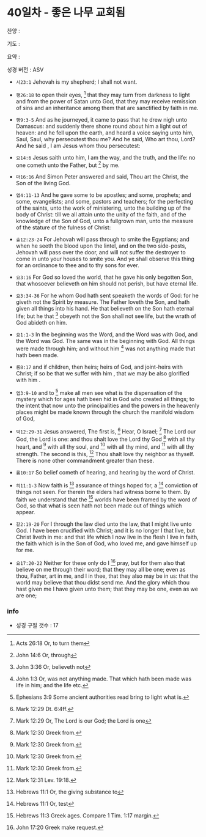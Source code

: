 # 40일차 - 좋은 나무 교회됨

찬양 : 

기도 : 

요약 : 

성경 버전 : ASV

- `시23:1` Jehovah is my shepherd; I shall not want.

- `행26:18` to open their eyes, [^Acts26:18a] that they may turn from darkness to light and from the power of Satan unto God, that they may receive remission of sins and an inheritance among them that are sanctified by faith in me.
[^Acts26:18a]: Acts 26:18 Or, to turn them 


- `행9:3-5` And as he journeyed, it came to pass that he drew nigh unto Damascus: and suddenly there shone round about him a light out of heaven: and he fell upon the earth, and heard a voice saying unto him, Saul, Saul, why persecutest thou me? And he said, Who art thou, Lord? And he said , I am Jesus whom thou persecutest:

- `요14:6` Jesus saith unto him, I am the way, and the truth, and the life: no one cometh unto the Father, but [^John14:6a] by me.
[^John14:6a]: John 14:6 Or, through 


- `마16:16` And Simon Peter answered and said, Thou art the Christ, the Son of the living God.

- `엡4:11-13` And he gave some to be apostles; and some, prophets; and some, evangelists; and some, pastors and teachers; for the perfecting of the saints, unto the work of ministering, unto the building up of the body of Christ: till we all attain unto the unity of the faith, and of the knowledge of the Son of God, unto a fullgrown man, unto the measure of the stature of the fulness of Christ:

- `출12:23-24` For Jehovah will pass through to smite the Egyptians; and when he seeth the blood upon the lintel, and on the two side-posts, Jehovah will pass over the door, and will not suffer the destroyer to come in unto your houses to smite you. And ye shall observe this thing for an ordinance to thee and to thy sons for ever.

- `요3:16` For God so loved the world, that he gave his only begotten Son, that whosoever believeth on him should not perish, but have eternal life.

- `요3:34-36` For he whom God hath sent speaketh the words of God: for he giveth not the Spirit by measure. The Father loveth the Son, and hath given all things into his hand. He that believeth on the Son hath eternal life; but he that [^John3:36a] obeyeth not the Son shall not see life, but the wrath of God abideth on him.
[^John3:36a]: John 3:36 Or, believeth not 


- `요1:1-3` In the beginning was the Word, and the Word was with God, and the Word was God. The same was in the beginning with God. All things were made through him; and without him [^John1:3a] was not anything made that hath been made.
[^John1:3a]: John 1:3 Or, was not anything made. That which hath been made was life in him; and the life etc. 


- `롬8:17` and if children, then heirs; heirs of God, and joint-heirs with Christ; if so be that we suffer with him , that we may be also glorified with him .

- `엡3:9-10` and to [^Eph3:9a] make all men see what is the dispensation of the mystery which for ages hath been hid in God who created all things; to the intent that now unto the principalities and the powers in the heavenly places might be made known through the church the manifold wisdom of God,
[^Eph3:9a]: Ephesians 3:9 Some ancient authorities read bring to light what is. 


- `막12:29-31` Jesus answered, The first is, [^Mark12:29a] Hear, O Israel; [^Mark12:29b] The Lord our God, the Lord is one: and thou shalt love the Lord thy God [^Mark12:30a] with all thy heart, and [^Mark12:30b] with all thy soul, and [^Mark12:30c] with all thy mind, and [^Mark12:30d] with all thy strength. The second is this, [^Mark12:31a] Thou shalt love thy neighbor as thyself. There is none other commandment greater than these.
[^Mark12:29a]: Mark 12:29 Dt. 6:4ff. 
[^Mark12:29b]: Mark 12:29 Or, The Lord is our God; the Lord is one 
[^Mark12:30a]: Mark 12:30 Greek from. 
[^Mark12:30b]: Mark 12:30 Greek from. 
[^Mark12:30c]: Mark 12:30 Greek from. 
[^Mark12:30d]: Mark 12:30 Greek from. 
[^Mark12:31a]: Mark 12:31 Lev. 19:18. 


- `롬10:17` So belief cometh of hearing, and hearing by the word of Christ.

- `히11:1-3` Now faith is [^Heb11:1a] assurance of things hoped for, a [^Heb11:1b] conviction of things not seen. For therein the elders had witness borne to them. By faith we understand that the [^Heb11:3a] worlds have been framed by the word of God, so that what is seen hath not been made out of things which appear.
[^Heb11:1a]: Hebrews 11:1 Or, the giving substance to 
[^Heb11:1b]: Hebrews 11:1 Or, test 
[^Heb11:3a]: Hebrews 11:3 Greek ages. Compare 1 Tim. 1:17 margin. 


- `갈2:19-20` For I through the law died unto the law, that I might live unto God. I have been crucified with Christ; and it is no longer I that live, but Christ liveth in me: and that life which I now live in the flesh I live in faith, the faith which is in the Son of God, who loved me, and gave himself up for me.

- `요17:20-22` Neither for these only do I [^John17:20a] pray, but for them also that believe on me through their word; that they may all be one; even as thou, Father, art in me, and I in thee, that they also may be in us: that the world may believe that thou didst send me. And the glory which thou hast given me I have given unto them; that they may be one, even as we are one;
[^John17:20a]: John 17:20 Greek make request. 


### info

- 성경 구절 갯수 : 17